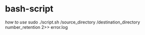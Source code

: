 # bash-script
*how to use*
sudo ./script.sh /source_directory /destination_directory number_retention 2>> error.log
